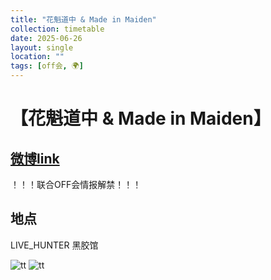 ```yaml
---
title: "花魁道中 & Made in Maiden"
collection: timetable
date: 2025-06-26
layout: single
location: ""
tags: [off会, 🌍]
---
```


# 【花魁道中 & Made in Maiden】
## [微博link](https://weibo.com/3826033384/PvLVjopie)
！！！联合OFF会情报解禁！！！
## 地点

LIVE_HUNTER 黑胶馆

![tt](/timetable/2025/06/26/1.jpg)
![tt](/timetable/2025/06/26/2.jpg)